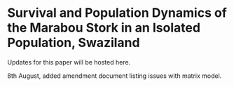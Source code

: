 # Survival and Population Dynamics of the Marabou Stork in an Isolated Population, Swaziland

Updates for this paper will be hosted here.

8th August, added amendment document listing issues with matrix model. 
